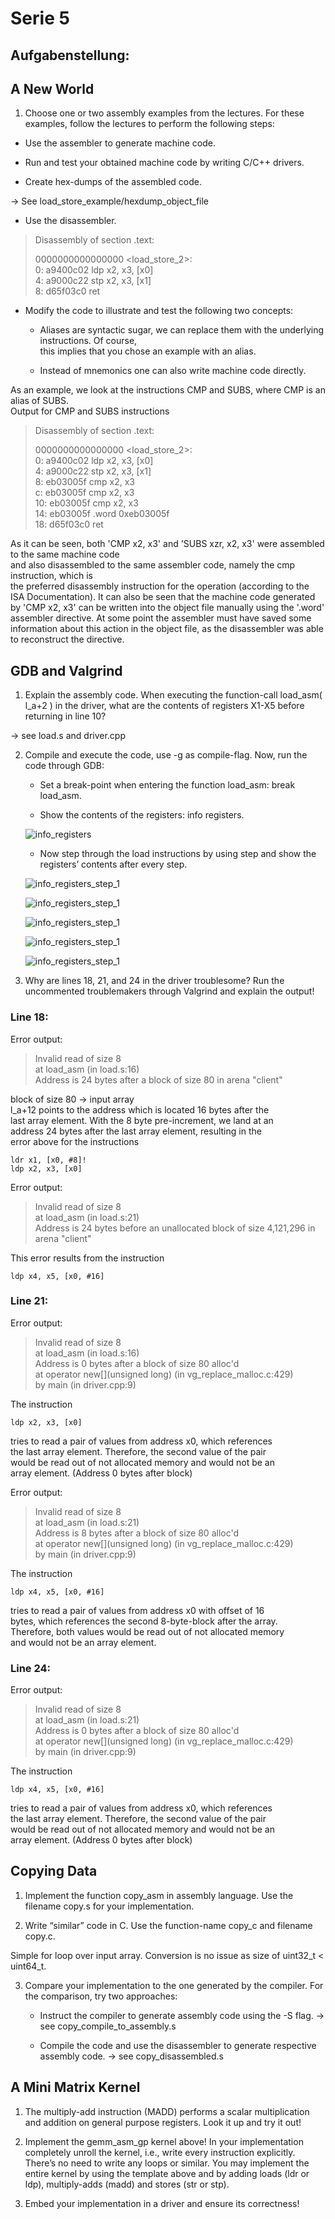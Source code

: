 # Serie 5

## Aufgabenstellung:

## A New World

1. Choose one or two assembly examples from the lectures. For these examples, follow the lectures to perform the following steps:

  - Use the assembler to generate machine code.

  - Run and test your obtained machine code by writing C/C++ drivers.

  - Create hex-dumps of the assembled code.

-> See load_store_example/hexdump_object_file

  - Use the disassembler.

  >Disassembly of section .text:  
  >  
  >0000000000000000 <load_store_2>:  
  >    0:   a9400c02        ldp     x2, x3, [x0]  
  >    4:   a9000c22        stp     x2, x3, [x1]  
  >    8:   d65f03c0        ret  


  - Modify the code to illustrate and test the following two concepts:

    - Aliases are syntactic sugar, we can replace them with the underlying instructions. Of course,  
    this implies that you chose an example with an alias.

    - Instead of mnemonics one can also write machine code directly.

As an example, we look at the instructions CMP and SUBS, where
CMP is an alias of SUBS.  
Output for CMP and SUBS instructions  

  >Disassembly of section .text:  
  >  
  >0000000000000000 <load_store_2>:  
  >   0:   a9400c02        ldp     x2, x3, [x0]  
  >   4:   a9000c22        stp     x2, x3, [x1]  
  >   8:   eb03005f        cmp     x2, x3  
  >   c:   eb03005f        cmp     x2, x3  
  >   10:  eb03005f        cmp     x2, x3  
  >   14:  eb03005f        .word   0xeb03005f  
  >   18:  d65f03c0        ret  

As it can be seen, both 'CMP x2, x3' and 'SUBS xzr, x2, x3' were assembled to the same machine code  
and also disassembled to the same assembler code, namely the cmp instruction, which is  
the preferred disassembly instruction for the operation (according to the ISA Documentation).
It can also be seen that the machine code generated by 'CMP x2, x3' can be written
into the object file manually using the '.word' assembler directive. At some point
the assembler must have saved some information about this action in the object file,
as the disassembler was able to reconstruct the directive.

## GDB and Valgrind

1. Explain the assembly code. When executing the function-call load_asm( l_a+2 ) in the driver, what are the contents of registers X1-X5 before returning in line 10?

-> see load.s and driver.cpp

2. Compile and execute the code, use -g as compile-flag. Now, run the code through GDB:
    - Set a break-point when entering the function load_asm: break load_asm.

    - Show the contents of the registers: info registers.

    ![info_registers](images/info_registers.png)

    - Now step through the load instructions by using step and show the registers’ contents after every step.

    ![info_registers_step_1](images/step1.png)

    ![info_registers_step_1](images/step2.png)

    ![info_registers_step_1](images/step3.png)

    ![info_registers_step_1](images/step4.png)

    ![info_registers_step_1](images/step5.png)


3. Why are lines 18, 21, and 24 in the driver troublesome? Run the uncommented troublemakers through Valgrind and explain the output!

### Line 18:
Error output:
  >Invalid read of size 8  
  >at load_asm (in load.s:16)  
  >Address is 24 bytes after a block of size 80 in arena "client"  

  block of size 80 -> input array  
  l_a+12 points to the address which is located 16 bytes after the  
  last array element. With the 8 byte pre-increment, we land at an  
  address 24 bytes after the last array  element, resulting in the  
  error above for the instructions  
  
    ldr x1, [x0, #8]!    
    ldp x2, x3, [x0]   
    
Error output:
  >Invalid read of size 8  
  >at load_asm (in load.s:21)  
  >Address is 24 bytes before an unallocated block of size 4,121,296 in arena "client"  

  This error results from the instruction
  
    ldp x4, x5, [x0, #16]

### Line 21:
Error output:
  >Invalid read of size 8  
  >at load_asm (in load.s:16)  
  >Address is 0 bytes after a block of size 80 alloc'd  
  >at operator new[](unsigned long) (in vg_replace_malloc.c:429)  
  >by main (in driver.cpp:9)  

  The instruction  
  
    ldp x2, x3, [x0]  
    
  tries to read a pair of values from address x0, which references  
  the last array element. Therefore, the second value of the pair  
  would be read out of not allocated memory and would not be an  
  array element. (Address 0 bytes after block)  

Error output:
  >Invalid read of size 8  
  >at load_asm (in load.s:21)  
  >Address is 8 bytes after a block of size 80 alloc'd  
  >at operator new[](unsigned long) (in vg_replace_malloc.c:429)  
  >by main (in driver.cpp:9)  

  The instruction  
  
    ldp x4, x5, [x0, #16]
    
  tries to read a pair of values from address x0 with offset of 16  
  bytes, which references the second 8-byte-block after the array.  
  Therefore, both values would be read out of not allocated memory  
  and would not be an array element.  

### Line 24:
Error output:  
  >Invalid read of size 8  
  >at load_asm (in load.s:21)  
  >Address is 0 bytes after a block of size 80 alloc'd  
  >at operator new[](unsigned long) (in vg_replace_malloc.c:429)  
  >by main (in driver.cpp:9)  

  The instruction  
  
    ldp x4, x5, [x0, #16]  
    
  tries to read a pair of values from address x0, which references  
  the last array element. Therefore, the second value of the pair  
  would be read out of not allocated memory and would not be an  
  array element. (Address 0 bytes after block)  

## Copying Data

1. Implement the function copy_asm in assembly language. Use the filename copy.s for your implementation.

2. Write “similar” code in C. Use the function-name copy_c and filename copy.c.

  Simple for loop over input array. Conversion is no issue as size of uint32_t < uint64_t.

3. Compare your implementation to the one generated by the compiler. For the comparison, try two approaches:
    - Instruct the compiler to generate assembly code using the -S flag.
    -> see copy_compile_to_assembly.s

    - Compile the code and use the disassembler to generate respective assembly code.
    -> see copy_disassembled.s


## A Mini Matrix Kernel

1. The multiply-add instruction (MADD) performs a scalar multiplication and addition on general purpose registers. Look it up and try it out!

2. Implement the gemm_asm_gp kernel above! In your implementation completely unroll the kernel, i.e., write every instruction explicitly. There’s no need to write any loops or similar. You may implement the entire kernel by using the template above and by adding loads (ldr or ldp), multiply-adds (madd) and stores (str or stp).

3. Embed your implementation in a driver and ensure its correctness!




